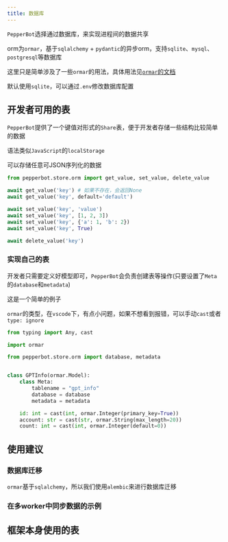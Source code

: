 ```yaml
---
title: 数据库
---
```



`PepperBot`选择通过数据库，来实现进程间的数据共享

orm为`ormar`，基于`sqlalchemy` + `pydantic`的异步orm，支持`sqlite`、`mysql`、`postgresql`等数据库

这里只是简单涉及了一些`ormar`的用法，具体用法见[`ormar`的文档](https://collerek.github.io/ormar/)

默认使用`sqlite`，可以通过`.env`修改数据库配置

## 开发者可用的表

`PepperBot`提供了一个键值对形式的`Share`表，便于开发者存储一些结构比较简单的数据

语法类似`JavaScript`的`localStorage`

可以存储任意可JSON序列化的数据

```python
from pepperbot.store.orm import get_value, set_value, delete_value

await get_value('key') # 如果不存在，会返回None
await get_value('key', default='default')

await set_value('key', 'value')
await set_value('key', [1, 2, 3])
await set_value('key', {'a': 1, 'b': 2})
await set_value('key', True)

await delete_value('key')
```

### 实现自己的表

开发者只需要定义好模型即可，`PepperBot`会负责创建表等操作(只要设置了`Meta`的`database`和`metadata`)

这是一个简单的例子

`ormar`的类型，在`vscode`下，有点小问题，如果不想看到报错，可以手动`cast`或者`type: ignore`

```python
from typing import Any, cast

import ormar

from pepperbot.store.orm import database, metadata


class GPTInfo(ormar.Model):
    class Meta:
        tablename = "gpt_info"
        database = database
        metadata = metadata

    id: int = cast(int, ormar.Integer(primary_key=True))
    account: str = cast(str, ormar.String(max_length=20))
    count: int = cast(int, ormar.Integer(default=0))

```

## 使用建议

### 数据库迁移

`ormar`基于`sqlalchemy`，所以我们使用`alembic`来进行数据库迁移

### 在多worker中同步数据的示例

## 框架本身使用的表

